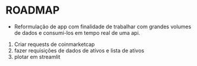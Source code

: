 # ROADMAP

- Reformulação de app com finalidade de trabalhar com grandes volumes de dados e consumi-los em tempo real de uma api.

1. Criar requests de coinmarketcap
2. fazer requisições de dados de ativos e lista de ativos
3. plotar em streamlit
